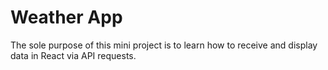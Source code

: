 # Weather App

The sole purpose of this mini project is to learn how to receive and display data in React via API requests.
